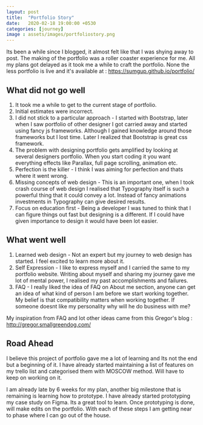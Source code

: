 ```yaml
---
layout: post
title:  "Portfolio Story"
date:   2020-02-18 19:00:00 +0530
categories: [journey]
image : assets/images/portfoliostory.png
---
```


Its been a while since I blogged, it almost felt like that I was shying away to post. The making of the portfolio was a roller coaster experience for me.  All my plans got delayed as it took me a while to craft the portfolio.  None the less portfolio is live and it's available at : https://sumgup.github.io/portfolio/

## What did not go well

1. It took me a while to get to the current stage of portfolio.
2. Initial estimates were incorrect.
3. I did not stick to a particular approach - I started with Bootstrap, later when I saw portfolio of other designer I got carried away and started using fancy js frameworks. Although I gained knowledge around those frameworks but I lost time. Later I realized that Bootstrap is great css framework.
4. The problem with designing portfolio gets amplified by looking at several designers portfolio.  When you start coding it you want everything effects like Parallax, full page scrolling, animation etc.
5. Perfection is the killer - I think I was aiming for perfection and thats where it went wrong. 
6. Missing concepts of web design - This is an important one, when I took crash course of web design I realised that Typography itself is such a powerful thing that it could convey a lot.  Instead of fancy animations investments in Typography can give desired results.
7. Focus on education first - Being a developer I was tuned to think that I can figure things out fast but designing is a different.  If I could have given importance to design it would have been lot easier.

## What went well

1. Learned web design - Not an expert but my journey to web design has started.  I feel excited to learn more about it.
2. Self Expression - I like to express myself and I carried the same to my portfolio website.   Writing about myself and sharing my journey gave me lot of mental power, I realised my past accomplishments and failures. 
3. FAQ - I really liked the idea of FAQ on About me section, anyone can get an idea of what kind of person I am before we start working together.  My belief is that compatibility matters when working together.  If someone doesnt like my personality why will he do business with me? 

 My inspiration from FAQ and lot other ideas came from this Gregor's blog : http://gregor.smallgreendog.com/

## Road Ahead

I believe this project of portfolio gave me a lot of learning and Its not the end but a beginning of it.  I have already started maintaining a list of features on my trello list and categorised them with MOSCOW method.  Will have to keep on working on it. 

I am already late by 6 weeks for my plan, another big milestone that is remaining is learning how to prototype.  I have already started prototyping my case study on Figma.  Its a great tool to learn. Once prototyping is done, will make  edits on the portfolio.  With each of these steps I am getting near to phase where I can go out of the house.

 